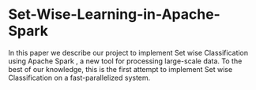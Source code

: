 Set-Wise-Learning-in-Apache-Spark
=================================

In this paper we describe our project to implement Set wise Classification using Apache Spark , a new tool for processing large-scale data. To the best of our knowledge, this is the first attempt to implement Set wise Classification on a fast-parallelized system.
